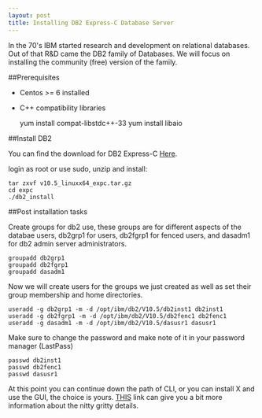 ```yaml
---
layout: post
title: Installing DB2 Express-C Database Server 
---
```


In the 70's IBM started research and development on relational databases. Out of that R&D came the DB2 family of Databases. We will focus on installing the community (free) version of the family. 

##Prerequisites

* Centos >= 6 installed
* C++ compatibility libraries

    yum install compat-libstdc++-33
    yum install libaio

##Install DB2

You can find the download for DB2 Express-C [Here](http://www-01.ibm.com/software/data/db2/express-c/download.html).

login as root or use sudo, unzip and install:

    tar zxvf v10.5_linuxx64_expc.tar.gz
    cd expc
    ./db2_install

##Post installation tasks

Create groups for db2 use, these groups are for different aspects of the databae users, db2grp1 for users, db2fgrp1 for fenced users, and dasadm1 for db2 admin server administrators.


    groupadd db2grp1
    groupadd db2fgrp1
    groupadd dasadm1

Now we will create users for the groups we just created as well as set their group membership and home directories. 

    useradd -g db2grp1 -m -d /opt/ibm/db2/V10.5/db2inst1 db2inst1
    useradd -g db2fgrp1 -m -d /opt/ibm/db2/V10.5/db2fenc1 db2fenc1
    useradd -g dasadm1 -m -d /opt/ibm/db2/V10.5/dasusr1 dasusr1

Make sure to change the password and make note of it in your password manager (LastPass)

    passwd db2inst1
    passwd db2fenc1
    passwd dasusr1

At this point you can continue down the path of CLI, or you can install X and use the GUI, the choice is yours. 
[THIS](http://www-01.ibm.com/support/knowledgecenter/SSEPGG_10.5.0/com.ibm.db2.luw.qb.server.doc/doc/c0008711.html?lang=en) link can give you a bit more information about the nitty gritty details. 
